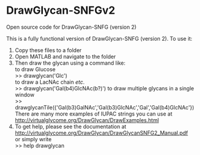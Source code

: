# DrawGlycan-SNFGv2
Open source code for DrawGlycan-SNFG (version 2)

This is a fully functional version of DrawGlycan-SNFG (version 2). To use it:
1. Copy these files to a folder
2. Open MATLAB and navigate to the folder
3. Then draw the glycan using a command like:<br/>
to draw Glucose<br/>
     \>> drawglycan('Glc')            <br/>
to draw a LacNAc chain *etc*.<br/>
    \>> drawglycan('Gal(b4)GlcNAc(b?)') 
to draw multiple glycans in a single window<br/>
    \>> drawglycanTile({'Gal(b3)GalNAc','Gal(b3)GlcNAc','Gal','Gal(b4)GlcNAc'})<br/>
  There are many more examples of IUPAC strings you can use at http://virtualglycome.org/DrawGlycan/DrawExamples.html
 4. To get help, please see the documentation at http://virtualglycome.org/DrawGlycan/DrawGlycanSNFG2_Manual.pdf
   or simply write <br/>
    \>> help drawglycan
